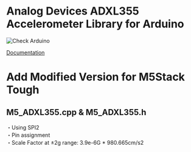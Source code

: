 # Analog Devices ADXL355 Accelerometer Library for Arduino
![Check Arduino](https://github.com/plasmapper/adxl355-arduino/workflows/Check%20Arduino/badge.svg)

[Documentation](https://plasmapper.github.io/adxl355-arduino)

# Add Modified Version for M5Stack Tough
## M5_ADXL355.cpp & M5_ADXL355.h
・Using SPI2  
・Pin assignment  
・Scale Factor at ±2g range: 3.9e-6G * 980.665cm/s2
